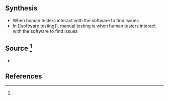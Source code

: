 ## Synthesis
- When human testers interact with the software to find issues
- In [[software testing]], manual testing is when human testers interact with the software to find issues
## Source [^1]
- 
## References

[^1]: 
